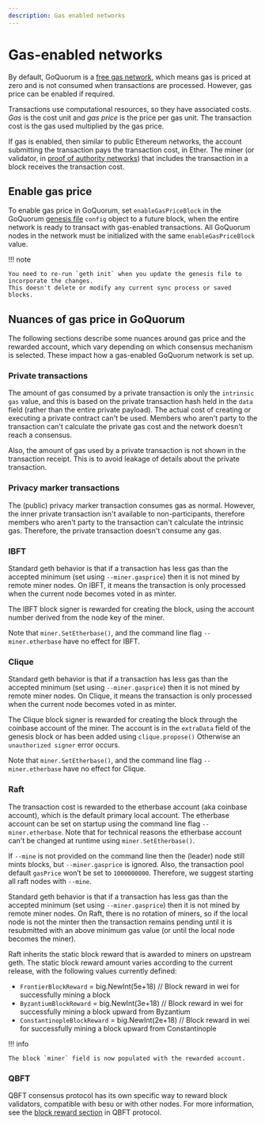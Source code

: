 ```yaml
---
description: Gas enabled networks
---
```


# Gas-enabled networks

By default, GoQuorum is a [free gas network](free-gas-network.md), which means gas is priced at zero and is not consumed when transactions are processed.
However, gas price can be enabled if required.

Transactions use computational resources, so they have associated costs.
*Gas* is the cost unit and *gas price* is the price per gas unit.
The transaction cost is the gas used multiplied by the gas price.

If gas is enabled, then similar to public Ethereum networks, the account submitting the transaction pays the transaction cost, in Ether.
The miner (or validator, in [proof of authority networks](consensus/comparing-poa.md)) that includes the transaction in a block receives the
transaction cost.

## Enable gas price

To enable gas price in GoQuorum, set `enableGasPriceBlock` in the GoQuorum
[genesis file](../configure-and-manage/configure/genesis-file/genesis-options.md) `config` object to a future block,
when the entire network is ready to transact with gas-enabled transactions.
All GoQuorum nodes in the network must be initialized with the same `enableGasPriceBlock` value.

!!! note

    You need to re-run `geth init` when you update the genesis file to incorporate the changes.
    This doesn't delete or modify any current sync process or saved blocks.

## Nuances of gas price in GoQuorum

The following sections describe some nuances around gas price and the rewarded account,
which vary depending on which consensus mechanism is selected.
These impact how a gas-enabled GoQuorum network is set up.

### Private transactions

The amount of gas consumed by a private transaction is only the `intrinsic gas` value,
and this is based on the private transaction hash held in the `data` field (rather than the entire private payload).
The actual cost of creating or executing a private contract can't be used.
Members who aren't party to the transaction can't calculate the private gas cost and the network doesn't reach a consensus.

Also, the amount of gas used by a private transaction is not shown in the transaction receipt.
This is to avoid leakage of details about the private transaction.

### Privacy marker transactions

The (public) privacy marker transaction consumes gas as normal.
However, the inner private transaction isn't available to non-participants,
therefore members who aren't party to the transaction can't calculate the intrinsic gas.
Therefore, the private transaction doesn't consume any gas.

### IBFT

Standard geth behavior is that if a transaction has less gas than the accepted minimum
(set using `--miner.gasprice`) then it is not mined by remote miner nodes.
On IBFT, it means the transaction is only processed when the current node becomes voted in as minter.

The IBFT block signer is rewarded for creating the block, using the account number derived from the node key of the miner.

Note that `miner.SetEtherbase()`, and the command line flag `--miner.etherbase` have no effect for IBFT.

### Clique

Standard geth behavior is that if a transaction has less gas than the accepted minimum
(set using `--miner.gasprice`) then it is not mined by remote miner nodes.
On Clique, it means the transaction is only processed when the current node becomes voted in as minter.

The Clique block signer is rewarded for creating the block through the coinbase account of the miner.
The account is in the `extraData` field of the genesis block or has been added using `clique.propose()`
Otherwise an `unauthorized signer` error occurs.

Note that `miner.SetEtherbase()`, and the command line flag `--miner.etherbase` have no effect for Clique.

### Raft

The transaction cost is rewarded to the etherbase account (aka coinbase account), which is the default primary local account.
The etherbase account can be set on startup using the command line flag `--miner.etherbase`.
Note that for technical reasons the etherbase account can't be changed at runtime using `miner.SetEtherbase()`.

If `--mine` is not provided on the command line then the (leader) node still mints blocks,
but `--miner.gasprice` is ignored.
Also, the transaction pool default `gasPrice` won’t be set to `1000000000`.
Therefore, we suggest starting all raft nodes with `--mine`.

Standard geth behavior is that if a transaction has less gas than the accepted minimum
(set using `--miner.gasprice`) then it is not mined by remote miner nodes.
On Raft, there is no rotation of miners, so if the local node is not the minter then the transaction remains pending
until it is resubmitted with an above minimum gas value (or until the local node becomes the miner).

Raft inherits the static block reward that is awarded to miners on upstream geth.
The static block reward amount varies according to the current release, with the following values currently defined:

- `FrontierBlockReward`           = big.NewInt(5e+18) // Block reward in wei for successfully mining a block
- `ByzantiumBlockReward`          = big.NewInt(3e+18) // Block reward in wei for successfully mining a block upward from Byzantium
- `ConstantinopleBlockReward`     = big.NewInt(2e+18) // Block reward in wei for successfully mining a block upward from Constantinople

!!! info

    The block `miner` field is now populated with the rewarded account.

### QBFT

QBFT consensus protocol has its own specific way to reward block validators, compatible with besu or with other nodes.
For more information, see the [block reward section](../configure-and-manage/configure/consensus-protocols/qbft.md#block-reward) in QBFT protocol.
